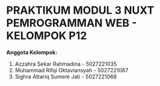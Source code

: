 # PRAKTIKUM MODUL 3 NUXT PEMROGRAMMAN WEB - KELOMPOK P12
**Anggota Kelompok:**
1. Azzahra Sekar Rahmadina - 5027221035
2. Muhammad Rifqi Oktaviansyah - 5027221067
3. Sighra Attariq Sumere Jati - 5027221068
